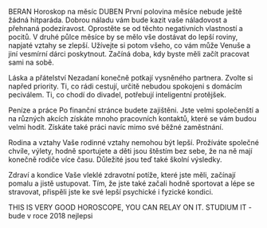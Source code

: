 ﻿BERAN 
Horoskop na měsíc DUBEN
První polovina měsíce nebude ještě žádná hitparáda. Dobrou náladu vám bude kazit vaše náladovost a přehnaná podezíravost. Oprostěte se od těchto negativních vlastností a pocitů. V druhé půlce měsíce by se mělo vše dostávat do lepší roviny, napjaté vztahy se zlepší. Užívejte si potom všeho, co vám může Venuše a jiní vesmírní dárci poskytnout. Začíná doba, kdy byste měli začít pracovat sami na sobě.

Láska a přátelství 
Nezadaní konečně potkají vysněného partnera. Zvolte si napřed priority. Ti, co rádi cestují, určitě nebudou spokojeni s domácím peciválem. Ti, co chodí do divadel, potřebují inteligentní protějšek.

Peníze a práce
Po finanční stránce budete zajištěni. Jste velmi společenští a na různých akcích získáte mnoho pracovních kontaktů, které se vám budou velmi hodit. Získáte také práci navíc mimo své běžné zaměstnání.

Rodina a vztahy
Vaše rodinné vztahy nemohou být lepší. Prožíváte společné chvíle, výlety, hodně sportujete a děti jsou štěstím bez sebe, že na ně mají konečně rodiče více času. Důležité jsou teď také školní výsledky.

Zdraví a kondice
Vaše vleklé zdravotní potíže, které jste měli, začínají pomalu a jistě ustupovat. Tím, že jste také začali hodně sportovat a lépe se stravovat, přispěli jste ke své lepší psychické i fyzické kondici.

THIS IS VERY GOOD HOROSCOPE, YOU CAN RELAY ON IT.
STUDIUM IT - bude v roce 2018 nejlepsi

